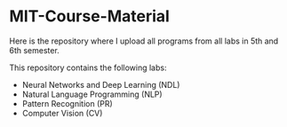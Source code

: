 # MIT-Course-Material
Here is the repository where I upload all programs from all labs in 5th and 6th semester.

This repository contains the following labs:
- Neural Networks and Deep Learning (NDL)
- Natural Language Programming (NLP)
- Pattern Recognition (PR)
- Computer Vision (CV)
